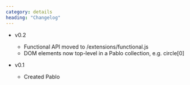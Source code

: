 ```yaml
---
category: details
heading: "Changelog"
---
```

* v0.2
	- Functional API moved to /extensions/functional.js
	- DOM elements now top-level in a Pablo collection, e.g. circle[0]

* v0.1
    - Created Pablo
